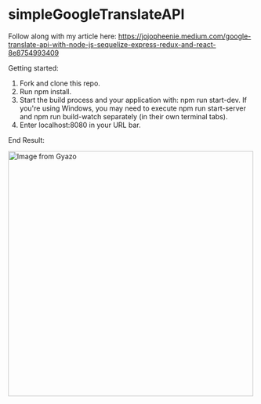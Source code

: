 # simpleGoogleTranslateAPI

Follow along with my article here: https://jojopheenie.medium.com/google-translate-api-with-node-js-sequelize-express-redux-and-react-8e8754993409

Getting started:

1.  Fork and clone this repo.
2.  Run npm install.
3.  Start the build process and your application with: npm run start-dev. If you're using Windows, you may need to execute npm run start-server and npm run build-watch separately (in their own terminal tabs).
4.  Enter localhost:8080 in your URL bar.

End Result:

<a href="https://gyazo.com/1c62a31aa9892a11be26deb0780c3c57"><img src="https://i.gyazo.com/1c62a31aa9892a11be26deb0780c3c57.gif" alt="Image from Gyazo" width="500"/></a>

